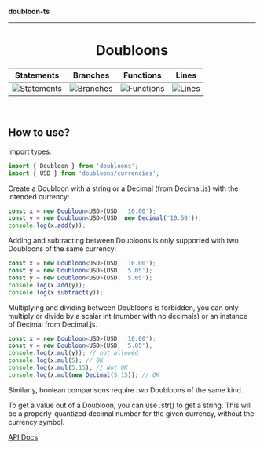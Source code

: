 **doubloon-ts**

***

<h1 align='center'>
  Doubloons
</h1>

| Statements                                                                               | Branches                                                                             | Functions                                                                              | Lines                                                                          |
| ---------------------------------------------------------------------------------------- | ------------------------------------------------------------------------------------ | -------------------------------------------------------------------------------------- | ------------------------------------------------------------------------------ |
| ![Statements](https://img.shields.io/badge/statements-100%25-brightgreen.svg?style=flat) | ![Branches](https://img.shields.io/badge/branches-100%25-brightgreen.svg?style=flat) | ![Functions](https://img.shields.io/badge/functions-100%25-brightgreen.svg?style=flat) | ![Lines](https://img.shields.io/badge/lines-100%25-brightgreen.svg?style=flat) |

<br />

## How to use?

Import types:

```typescript
import { Doubloon } from 'doubloons';
import { USD } from 'doubloons/currencies';
```

Create a Doubloon with a string or a Decimal (from Decimal.js) with the intended currency:

```typescript
const x = new Doubloon<USD>(USD, '10.00');
const y = new Doubloon<USD>(USD, new Decimal('10.50'));
console.log(x.add(y));
```

Adding and subtracting between Doubloons is only supported with two Doubloons of the same currency:

```typescript
const x = new Doubloon<USD>(USD, '10.00');
const y = new Doubloon<USD>(USD, '5.05');
const y = new Doubloon<USD>(USD, '5.05');
console.log(x.add(y));
console.log(x.subtract(y));
```

Multiplying and dividing between Doubloons is forbidden, you can only multiply or divide by a scalar int (number with no decimals) or an instance of Decimal from Decimal.js.

```typescript
const x = new Doubloon<USD>(USD, '10.00');
const y = new Doubloon<USD>(USD, '5.05');
console.log(x.mul(y)); // not allowed
console.log(x.mul(5); // OK
console.log(x.mul(5.15); // Not OK
console.log(x.mul(new Decimal(5.15)); // OK
```

Similarly, boolean comparisons require two Doubloons of the same kind.

To get a value out of a Doubloon, you can use .str() to get a string. This will be a properly-quantized decimal number for the given currency, without the currency symbol.

[API Docs](/docs/globals.md)
